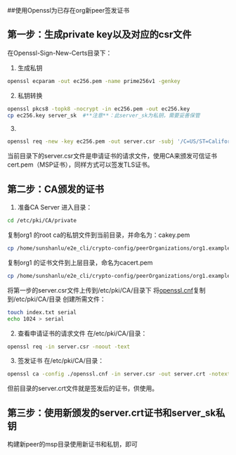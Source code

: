 ##使用Openssl为已存在org新peer签发证书

第一步：生成private key以及对应的csr文件
-----------------------
在Openssl-Sign-New-Certs目录下：
1. 生成私钥

```Bash
openssl ecparam -out ec256.pem -name prime256v1 -genkey
```
2. 私钥转换
```Bash
openssl pkcs8 -topk8 -nocrypt -in ec256.pem -out ec256.key
cp ec256.key server_sk  #**注意**：此server_sk为私钥，需要妥善保管
```
3. 
```Bash
openssl req -new -key ec256.pem -out server.csr -subj '/C=US/ST=California/L=San Francisco/CN=peer1.org1.example.com/O=new cert for peer1' -config ./client/req.cnf
```

当前目录下的server.csr文件是申请证书的请求文件，使用CA来颁发可信证书cert.pem（MSP证书），同样方式可以签发TLS证书。


第二步：CA颁发的证书
-----------------------
1. 准备CA Server
进入目录：
```Bash
cd /etc/pki/CA/private
```
复制org1 的root ca的私钥文件到当前目录，并命名为：cakey.pem
```Bash
cp /home/sunshanlu/e2e_cli/crypto-config/peerOrganizations/org1.example.com/ca/*_sk ./cakey.pem  #根据实际情况更改路径
```
复制org1 的证书文件到上层目录，命名为cacert.pem
```Bash
cp /home/sunshanlu/e2e_cli/crypto-config/peerOrganizations/org1.example.com/ca/ca.org1.example.com-cert.pem ../cacert.pem  #根据实际情况更改路径
```
将第一步的server.csr文件上传到/etc/pki/CA/目录下
将[openssl.cnf](./ca-server/openssl.cnf)复制到/etc/pki/CA/目录
创建所需文件：
```Bash
touch index.txt serial
echo 1024 > serial
```

2. 查看申请证书的请求文件
在/etc/pki/CA/目录：
```Bash
openssl req -in server.csr -noout -text
```

3. 签发证书
在/etc/pki/CA/目录：
```Bash
openssl ca -config ./openssl.cnf -in server.csr -out server.crt -notext
```
但前目录的server.crt文件就是签发后的证书，供使用。


第三步：使用新颁发的server.crt证书和server_sk私钥
-----------------------
构建新peer的msp目录使用新证书和私钥，即可